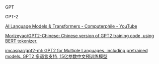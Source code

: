 
GPT

GPT-2

[AI Language Models & Transformers - Computerphile - YouTube](https://www.youtube.com/watch?v=rURRYI66E54)



[Morizeyao/GPT2-Chinese: Chinese version of GPT2 training code, using BERT tokenizer.](https://github.com/Morizeyao/GPT2-Chinese)

[imcaspar/gpt2-ml: GPT2 for Multiple Languages, including pretrained models. GPT2 多语言支持, 15亿参数中文预训练模型](https://github.com/imcaspar/gpt2-ml)